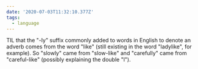 ```yaml
---
date: '2020-07-03T11:32:10.377Z'
tags:
  - language
---
```


TIL that the "-ly" suffix commonly added to words in English to denote an adverb comes from the word "like" (still existing in the word "ladylike", for example). So "slowly" came from "slow-like" and "carefully" came from "careful-like" (possibly explaining the double "l").
